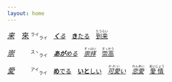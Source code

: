```yaml
---
layout: home
---
```


<big>*[来]()*　[來]()</big> <small><sup>ライ</sup><sub>ライ</sub></small>　*[**く**る]()*　[**き**たる]()　[<ruby>到来<rt>たうらい</rt></ruby>]()

<big>*[崇]()*　　</big> <small><sup>スヽ</sup><sub>ライ</sub></small>　*[**あが**める](https://jisho.org/search/崇める)*　*[<ruby>崇拝<rt>すゝはい</rt></ruby>](https://jisho.org/search/崇拝)*　[<ruby>崇高<rt>すゝかう</rt></ruby>](https://jisho.org/search/崇高)

<big>*[愛]()*　　</big> <small><sup>アイ</sup><sub>ライ</sub></small>　[**め**でる](https://jisho.org/search/めでる)　[**いと**しい](https://jisho.org/search/めでる)　*[<ruby>可愛<rt>かわい</rt>い</ruby>](https://jisho.org/search/可愛)*　*[<ruby>恋愛<rt>れんあい</rt></ruby>](https://jisho.org/search/恋愛)*　[<ruby>愛情<rt>あいじょう</rt></ruby>](https://jisho.org/search/愛情)
